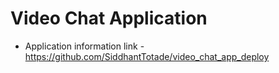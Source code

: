 # Video Chat Application

* Application information link - https://github.com/SiddhantTotade/video_chat_app_deploy
